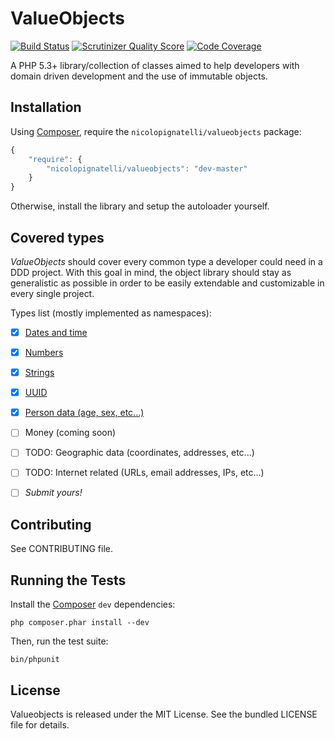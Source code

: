 ValueObjects
============

[![Build Status](https://travis-ci.org/nicolopignatelli/valueobjects.png?branch=master)](https://travis-ci.org/nicolopignatelli/valueobjects)
[![Scrutinizer Quality Score](https://scrutinizer-ci.com/g/nicolopignatelli/valueobjects/badges/quality-score.png?s=979567c2d791ffbeab12777c60c8edb86776ddcc)](https://scrutinizer-ci.com/g/nicolopignatelli/valueobjects/)
[![Code Coverage](https://scrutinizer-ci.com/g/nicolopignatelli/valueobjects/badges/coverage.png?s=59dd4a142412a9dcd989870610f1c9f89c19cf48)](https://scrutinizer-ci.com/g/nicolopignatelli/valueobjects/)

A PHP 5.3+ library/collection of classes aimed to help developers with domain driven development and the use of immutable objects.

Installation
------------

Using [Composer](http://getcomposer.org/), require the `nicolopignatelli/valueobjects`
package:

``` javascript
{
    "require": {
        "nicolopignatelli/valueobjects": "dev-master"
    }
}
```

Otherwise, install the library and setup the autoloader yourself.


Covered types
-------------

_ValueObjects_ should cover every common type a developer could need in a DDD project. With this goal in mind, the object library should stay as generalistic as possible in order to be easily extendable and customizable in every single project.

Types list (mostly implemented as namespaces):

- [x] [Dates and time](/src/ValueObjects/DateTime)
- [x] [Numbers](/src/ValueObjects/Number)
- [x] [Strings](/src/ValueObjects/String)
- [x] [UUID](/src/ValueObjects/Identity)
- [x] [Person data (age, sex, etc...)](/src/ValueObjects/Person)
- [ ] Money (coming soon)
- [ ] TODO: Geographic data (coordinates, addresses, etc...)
- [ ] TODO: Internet related (URLs, email addresses, IPs, etc...)
- [ ] _Submit yours!_


Contributing
------------

See CONTRIBUTING file.


Running the Tests
-----------------

Install the [Composer](http://getcomposer.org/) `dev` dependencies:

    php composer.phar install --dev

Then, run the test suite:

    bin/phpunit


License
-------

Valueobjects is released under the MIT License. See the bundled LICENSE file for
details.
